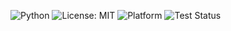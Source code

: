 ![Python](https://img.shields.io/badge/language-python-blue)
![License: MIT](https://img.shields.io/badge/License-MIT-yellow.svg)
![Platform](https://img.shields.io/badge/platform-linux-orange)
![Test Status](https://github.com/Nirmit73/HW1/actions/workflows/python-package.yml/badge.svg)

